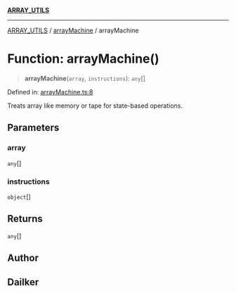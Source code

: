 [**ARRAY_UTILS**](../../README.md)

***

[ARRAY_UTILS](../../README.md) / [arrayMachine](../README.md) / arrayMachine

# Function: arrayMachine()

> **arrayMachine**(`array`, `instructions`): `any`[]

Defined in: [arrayMachine.ts:8](https://github.com/dailker/everyutil/blob/fb6c9c837496f567cf7883b581cd27d1c9507ebe/src/array/arrayMachine.ts#L8)

Treats array like memory or tape for state-based operations.

## Parameters

### array

`any`[]

### instructions

`object`[]

## Returns

`any`[]

## Author

## Dailker
